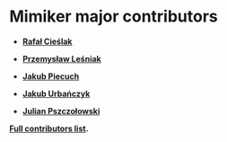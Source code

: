 Mimiker major contributors
============================================

* **[Rafał Cieślak](https://github.com/rafalcieslak)**

* **[Przemysław Leśniak](https://github.com/coodie)**

* **[Jakub Piecuch](https://github.com/j-piecuch)**

* **[Jakub Urbańczyk](https://github.com/xThaid)**

* **[Julian Pszczołowski](https://github.com/jpszczolowski)**

**[Full contributors list](https://github.com/cahirwpz/mimiker/contributors).**

